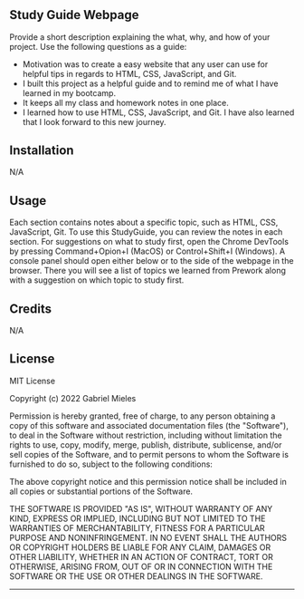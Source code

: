 # <Prework Study Guide Webpage>

## Study Guide Webpage
  
Provide a short description explaining the what, why, and how of your project. Use the following questions as a guide:

- Motivation was to create a easy website that any user can use for helpful tips in regards to HTML, CSS, JavaScript, and Git.
- I built this project as a helpful guide and to remind me of what I have learned in my bootcamp.
- It keeps all my class and homework notes in one place.
- I learned how to use HTML, CSS, JavaScript, and Git. I have also learned that I look forward to this new journey.


## Installation

N/A

## Usage

Each section contains notes about a specific topic, such as HTML, CSS, JavaScript, Git. To use this StudyGuide, you can review the notes in each section. For suggestions on what to study first, open the Chrome DevTools by pressing Command+Opion+I (MacOS) or Control+Shift+I (Windows). A console panel should open either below or to the side of the webpage in the browser. There you will see a list of topics we learned from Prework along with a suggestion on which topic to study first.

## Credits

N/A

## License

MIT License

Copyright (c) 2022 Gabriel Mieles

Permission is hereby granted, free of charge, to any person obtaining a copy
of this software and associated documentation files (the "Software"), to deal
in the Software without restriction, including without limitation the rights
to use, copy, modify, merge, publish, distribute, sublicense, and/or sell
copies of the Software, and to permit persons to whom the Software is
furnished to do so, subject to the following conditions:

The above copyright notice and this permission notice shall be included in all
copies or substantial portions of the Software.

THE SOFTWARE IS PROVIDED "AS IS", WITHOUT WARRANTY OF ANY KIND, EXPRESS OR
IMPLIED, INCLUDING BUT NOT LIMITED TO THE WARRANTIES OF MERCHANTABILITY,
FITNESS FOR A PARTICULAR PURPOSE AND NONINFRINGEMENT. IN NO EVENT SHALL THE
AUTHORS OR COPYRIGHT HOLDERS BE LIABLE FOR ANY CLAIM, DAMAGES OR OTHER
LIABILITY, WHETHER IN AN ACTION OF CONTRACT, TORT OR OTHERWISE, ARISING FROM,
OUT OF OR IN CONNECTION WITH THE SOFTWARE OR THE USE OR OTHER DEALINGS IN THE
SOFTWARE.

---

